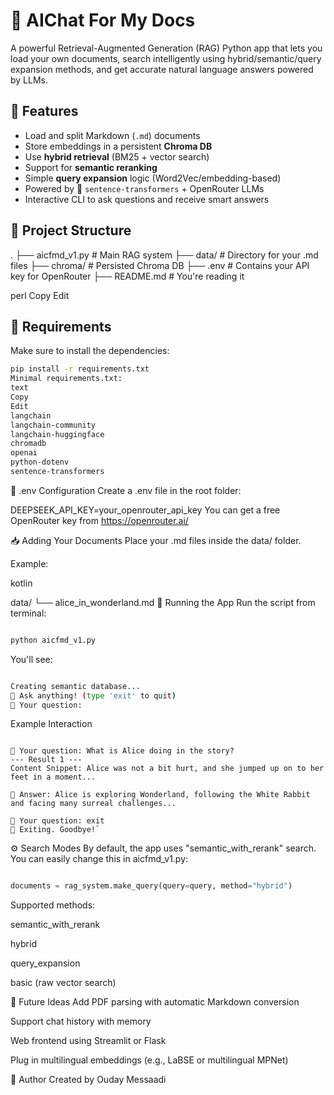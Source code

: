 # 🧠 AIChat For My Docs

A powerful Retrieval-Augmented Generation (RAG) Python app that lets you load your own documents, search intelligently using hybrid/semantic/query expansion methods, and get accurate natural language answers powered by LLMs.

## 🚀 Features

- Load and split Markdown (`.md`) documents
- Store embeddings in a persistent **Chroma DB**
- Use **hybrid retrieval** (BM25 + vector search)
- Support for **semantic reranking**
- Simple **query expansion** logic (Word2Vec/embedding-based)
- Powered by 🤗 `sentence-transformers` + OpenRouter LLMs
- Interactive CLI to ask questions and receive smart answers

## 📁 Project Structure

.
├── aicfmd_v1.py # Main RAG system
├── data/ # Directory for your .md files
├── chroma/ # Persisted Chroma DB
├── .env # Contains your API key for OpenRouter
├── README.md # You're reading it

perl
Copy
Edit

## 🧰 Requirements

Make sure to install the dependencies:

```bash
pip install -r requirements.txt
Minimal requirements.txt:
text
Copy
Edit
langchain
langchain-community
langchain-huggingface
chromadb
openai
python-dotenv
sentence-transformers
```
🔑 .env Configuration
Create a .env file in the root folder:


DEEPSEEK_API_KEY=your_openrouter_api_key
You can get a free OpenRouter key from https://openrouter.ai/

📥 Adding Your Documents
Place your .md files inside the data/ folder.

Example:

kotlin

data/
└── alice_in_wonderland.md
🧪 Running the App
Run the script from terminal:

```bash

python aicfmd_v1.py
```
You'll see:

```bash

Creating semantic database...
🧠 Ask anything! (type 'exit' to quit)
📝 Your question:
```
Example Interaction
```vbnet

📝 Your question: What is Alice doing in the story?
--- Result 1 ---
Content Snippet: Alice was not a bit hurt, and she jumped up on to her feet in a moment...

💬 Answer: Alice is exploring Wonderland, following the White Rabbit and facing many surreal challenges...

📝 Your question: exit
👋 Exiting. Goodbye!`
```
⚙️ Search Modes
By default, the app uses "semantic_with_rerank" search. You can easily change this in aicfmd_v1.py:

```python

documents = rag_system.make_query(query=query, method="hybrid")
```
Supported methods:

semantic_with_rerank

hybrid

query_expansion

basic (raw vector search)

🧠 Future Ideas
Add PDF parsing with automatic Markdown conversion

Support chat history with memory

Web frontend using Streamlit or Flask

Plug in multilingual embeddings (e.g., LaBSE or multilingual MPNet)

👤 Author
Created by Ouday Messaadi